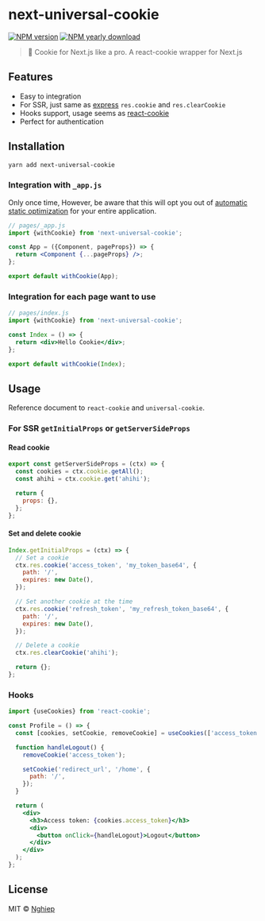 # next-universal-cookie

[![NPM version](https://img.shields.io/npm/v/next-universal-cookie.svg)](https://www.npmjs.com/package/next-universal-cookie)
[![NPM yearly download](https://img.shields.io/npm/dy/next-universal-cookie.svg)](https://www.npmjs.com/package/next-universal-cookie)

> 🍪 Cookie for Next.js like a pro. A react-cookie wrapper for Next.js

## Features

- Easy to integration
- For SSR, just same as [express](http://expressjs.com/en/5x/api.html#res.cookie) `res.cookie` and `res.clearCookie`
- Hooks support, usage seems as [react-cookie](https://www.npmjs.com/package/react-cookie#usecookiesdependencies)
- Perfect for authentication

## Installation

```bash
yarn add next-universal-cookie
```

### Integration with `_app.js`

Only once time, However, be aware that this will opt you out of [automatic static optimization](https://nextjs.org/docs/advanced-features/automatic-static-optimization) for your entire application.

```jsx
// pages/_app.js
import {withCookie} from 'next-universal-cookie';

const App = ({Component, pageProps}) => {
  return <Component {...pageProps} />;
};

export default withCookie(App);
```

### Integration for each page want to use

```jsx
// pages/index.js
import {withCookie} from 'next-universal-cookie';

const Index = () => {
  return <div>Hello Cookie</div>;
};

export default withCookie(Index);
```

## Usage

Reference document to `react-cookie` and `universal-cookie`.

### For SSR `getInitialProps` or `getServerSideProps`

#### Read cookie

```jsx
export const getServerSideProps = (ctx) => {
  const cookies = ctx.cookie.getAll();
  const ahihi = ctx.cookie.get('ahihi');

  return {
    props: {},
  };
};
```

#### Set and delete cookie

```jsx
Index.getInitialProps = (ctx) => {
  // Set a cookie
  ctx.res.cookie('access_token', 'my_token_base64', {
    path: '/',
    expires: new Date(),
  });

  // Set another cookie at the time
  ctx.res.cookie('refresh_token', 'my_refresh_token_base64', {
    path: '/',
    expires: new Date(),
  });

  // Delete a cookie
  ctx.res.clearCookie('ahihi');

  return {};
};
```

### Hooks

```jsx
import {useCookies} from 'react-cookie';

const Profile = () => {
  const [cookies, setCookie, removeCookie] = useCookies(['access_token']);

  function handleLogout() {
    removeCookie('access_token');

    setCookie('redirect_url', '/home', {
      path: '/',
    });
  }

  return (
    <div>
      <h3>Access token: {cookies.access_token}</h3>
      <div>
        <button onClick={handleLogout}>Logout</button>
      </div>
    </div>
  );
};
```

## License

MIT © [Nghiep](me@nghiepit.dev)
